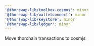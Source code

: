 ```yaml
---
'@thorswap-lib/toolbox-cosmos': minor
'@thorswap-lib/walletconnect': minor
'@thorswap-lib/keystore': minor
'@thorswap-lib/ledger': minor
---
```


Move thorchain transactions to cosmjs
